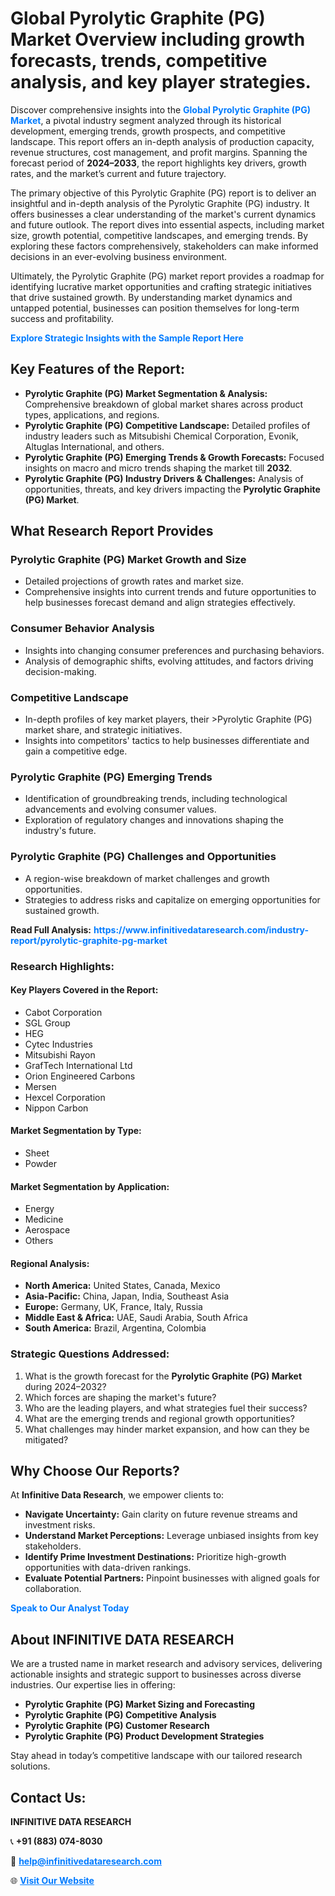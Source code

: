 <h1>Global Pyrolytic Graphite (PG) Market Overview including growth forecasts, trends, competitive analysis, and key player strategies.</h1>
<p>
Discover comprehensive insights into the 
<a href="https://www.infinitivedataresearch.com/industry-report/pyrolytic-graphite-pg-market" rel="dofollow" style="color: #007BFF; text-decoration: none;"><strong>Global Pyrolytic Graphite (PG) Market</strong></a>, a pivotal industry segment analyzed through its historical development, emerging trends, growth prospects, and competitive landscape. This report offers an in-depth analysis of production capacity, revenue structures, cost management, and profit margins. Spanning the forecast period of <strong>2024–2033</strong>, the report highlights key drivers, growth rates, and the market’s current and future trajectory.
</p>
<p>
The primary objective of this Pyrolytic Graphite (PG) report is to deliver an insightful and in-depth analysis of the Pyrolytic Graphite (PG) industry. It offers businesses a clear understanding of the market's current dynamics and future outlook. The report dives into essential aspects, including market size, growth potential, competitive landscapes, and emerging trends. By exploring these factors comprehensively, stakeholders can make informed decisions in an ever-evolving business environment.
</p>
<p>
Ultimately, the Pyrolytic Graphite (PG) market report provides a roadmap for identifying lucrative market opportunities and crafting strategic initiatives that drive sustained growth. By understanding market dynamics and untapped potential, businesses can position themselves for long-term success and profitability.
</p>
<p>
<a href="https://www.infinitivedataresearch.com/request-sample/reportId=105532" style="color: #007BFF; text-decoration: none;"><strong>Explore Strategic Insights with the Sample Report Here</strong></a>
</p>

<h2>Key Features of the Report:</h2>
<ul>
<li><strong>Pyrolytic Graphite (PG) Market Segmentation & Analysis:</strong> Comprehensive breakdown of global market shares across product types, applications, and regions.</li>
<li><strong>Pyrolytic Graphite (PG) Competitive Landscape:</strong> Detailed profiles of industry leaders such as Mitsubishi Chemical Corporation, Evonik, Altuglas International, and others.</li>
<li><strong>Pyrolytic Graphite (PG) Emerging Trends & Growth Forecasts:</strong> Focused insights on macro and micro trends shaping the market till <strong>2032</strong>.</li>
<li><strong>Pyrolytic Graphite (PG) Industry Drivers & Challenges:</strong> Analysis of opportunities, threats, and key drivers impacting the <strong>Pyrolytic Graphite (PG) Market</strong>.</li>
</ul>

<h2>What Research Report Provides</h2>
<h3>Pyrolytic Graphite (PG) Market Growth and Size</h3>
<ul>
<li>Detailed projections of growth rates and market size.</li>
<li>Comprehensive insights into current trends and future opportunities to help businesses forecast demand and align strategies effectively.</li>
</ul>

<h3>Consumer Behavior Analysis</h3>
<ul>
<li>Insights into changing consumer preferences and purchasing behaviors.</li>
<li>Analysis of demographic shifts, evolving attitudes, and factors driving decision-making.</li>
</ul>

<h3>Competitive Landscape</h3>
<ul>
<li>In-depth profiles of key market players, their >Pyrolytic Graphite (PG) market share, and strategic initiatives.</li>
<li>Insights into competitors' tactics to help businesses differentiate and gain a competitive edge.</li>
</ul>

<h3>Pyrolytic Graphite (PG) Emerging Trends</h3>
<ul>
<li>Identification of groundbreaking trends, including technological advancements and evolving consumer values.</li>
<li>Exploration of regulatory changes and innovations shaping the industry's future.</li>
</ul>

<h3>Pyrolytic Graphite (PG) Challenges and Opportunities</h3>
<ul>
<li>A region-wise breakdown of market challenges and growth opportunities.</li>
<li>Strategies to address risks and capitalize on emerging opportunities for sustained growth.</li>
</ul>
<p><strong>Read Full Analysis:</strong> <a href="https://www.infinitivedataresearch.com/industry-report/pyrolytic-graphite-pg-market" rel="dofollow" style="color: #007BFF; text-decoration: none;"><strong>https://www.infinitivedataresearch.com/industry-report/pyrolytic-graphite-pg-market</strong></a></p>
<h3>Research Highlights:</h3>
<h4>Key Players Covered in the Report:</h4>
<ul><li>Cabot Corporation</li><li>SGL Group</li><li>HEG</li><li>Cytec Industries</li><li>Mitsubishi Rayon</li><li>GrafTech International Ltd</li><li>Orion Engineered Carbons</li><li>Mersen</li><li>Hexcel Corporation</li><li>Nippon Carbon</li></ul>
<h4>Market Segmentation by Type:</h4>
<ul><li>Sheet</li><li>Powder</li></ul>
<h4>Market Segmentation by Application:</h4>
<ul><li>Energy</li><li>Medicine</li><li>Aerospace</li><li>Others</li></ul>

<h4>Regional Analysis:</h4>
<ul>
<li><strong>North America:</strong> United States, Canada, Mexico</li>
<li><strong>Asia-Pacific:</strong> China, Japan, India, Southeast Asia</li>
<li><strong>Europe:</strong> Germany, UK, France, Italy, Russia</li>
<li><strong>Middle East & Africa:</strong> UAE, Saudi Arabia, South Africa</li>
<li><strong>South America:</strong> Brazil, Argentina, Colombia</li>
</ul>

<h3>Strategic Questions Addressed:</h3>
<ol>
<li>What is the growth forecast for the <strong>Pyrolytic Graphite (PG) Market</strong> during 2024–2032?</li>
<li>Which forces are shaping the market's future?</li>
<li>Who are the leading players, and what strategies fuel their success?</li>
<li>What are the emerging trends and regional growth opportunities?</li>
<li>What challenges may hinder market expansion, and how can they be mitigated?</li>
</ol>

<h2>Why Choose Our Reports?</h2>
<p>At <strong>Infinitive Data Research</strong>, we empower clients to:</p>
<ul>
<li><strong>Navigate Uncertainty:</strong> Gain clarity on future revenue streams and investment risks.</li>
<li><strong>Understand Market Perceptions:</strong> Leverage unbiased insights from key stakeholders.</li>
<li><strong>Identify Prime Investment Destinations:</strong> Prioritize high-growth opportunities with data-driven rankings.</li>
<li><strong>Evaluate Potential Partners:</strong> Pinpoint businesses with aligned goals for collaboration.</li>
</ul>
<p><a href="https://www.infinitivedataresearch.com/industry-report/pyrolytic-graphite-pg-market" rel="dofollow" style="color: #007BFF; text-decoration: none;"><strong>Speak to Our Analyst Today</strong></a></p>

<h2>About INFINITIVE DATA RESEARCH</h2>
<p>We are a trusted name in market research and advisory services, delivering actionable insights and strategic support to businesses across diverse industries. Our expertise lies in offering:</p>
<ul>
<li><strong>Pyrolytic Graphite (PG) Market Sizing and Forecasting</strong></li>
<li><strong>Pyrolytic Graphite (PG) Competitive Analysis</strong></li>
<li><strong>Pyrolytic Graphite (PG) Customer Research</strong></li>
<li><strong>Pyrolytic Graphite (PG) Product Development Strategies</strong></li>
</ul>
<p>Stay ahead in today’s competitive landscape with our tailored research solutions.</p>

<h2>Contact Us:</h2>
<p><strong>INFINITIVE DATA RESEARCH</strong></p>
<p>📞 <strong>+91 (883) 074-8030</strong></p>
<p>📧 <strong><a href="mailto:help@infinitivedataresearch.com" style="color: #007BFF;">help@infinitivedataresearch.com</a></strong></p>
<p>🌐 <strong><a href="https://www.infinitivedataresearch.com" rel="dofollow" style="color: #007BFF;">Visit Our Website</a></strong></p>